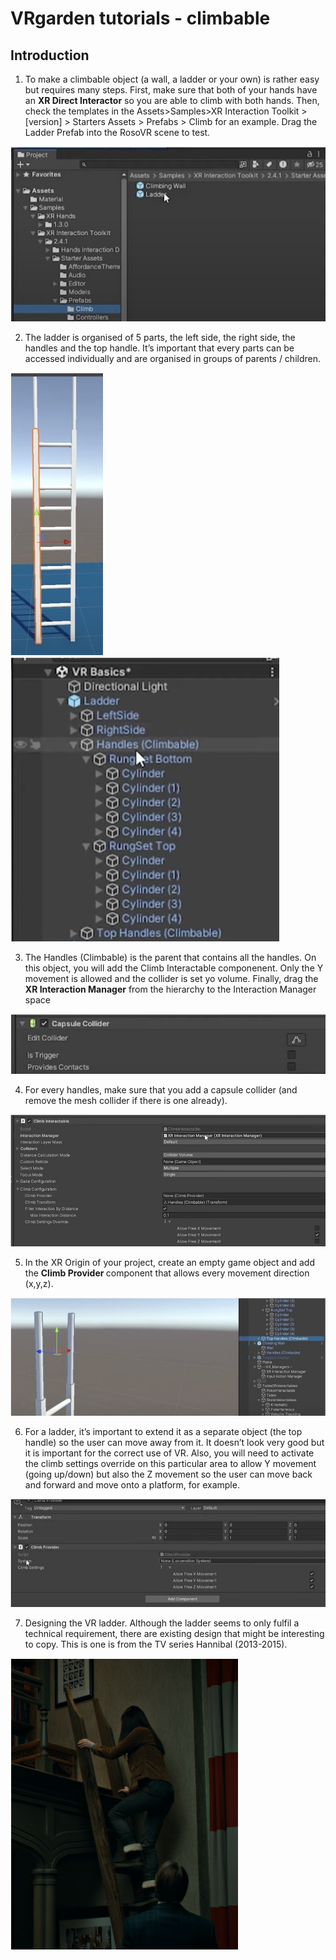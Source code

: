 # VRgarden tutorials - climbable

## Introduction

1. To make a climbable object (a wall, a ladder or your own) is rather easy but requires many steps. First, make sure that both of your hands have an <b>XR Direct Interactor</b> so you are able to climb with both hands. Then, check the templates in the Assets&gt;Samples&gt;XR Interaction Toolkit &gt; [version] &gt; Starters Assets &gt; Prefabs &gt; Climb for an example. Drag the Ladder Prefab into the RosoVR scene to test.

<p align="left"><img src="images/climbable1.jpg"/></p>

2. The ladder is organised of 5 parts, the left side, the right side, the handles and the top handle. It’s important that every parts can be accessed individually and are organised in groups of parents / children.

<p align="left"><img src="images/climbable2.jpg"/> <img src="images/climbable3.jpg"/></p>

3. The Handles (Climbable) is the parent that contains all the handles. On this object, you will add the Climb Interactable componenent. Only the Y movement is allowed and the collider is set yo volume. Finally, drag the <b>XR Interaction Manager</b> from the hierarchy to the Interaction Manager space

<p align="left"><img src="images/climbable4.jpg"/></p>

4. For every handles, make sure that you add a capsule collider (and remove the mesh collider if there is one already).

<p align="left"><img src="images/climbable5.jpg"/></p>

5. In the XR Origin of your project, create an empty game object and add the <b>Climb Provider </b>component that allows every movement direction (x,y,z).

<p align="left"><img src="images/climbable6.jpg"/></p>

6. For a ladder, it’s important to extend it as a separate object (the top handle) so the user can move away from it. It doesn’t look very good but it is important for the correct use of VR. Also, you will need to activate the climb settings override on this particular area to allow Y movement (going up/down) but also the Z movement so the user can move back and forward and move onto a platform, for example.

<p align="left"><img src="images/climbable7.jpg"/></p>

7. Designing the VR ladder. Although the ladder seems to only fulfil a technical requirement, there are existing design that might be interesting to copy. This is one is from the TV series Hannibal (2013-2015).

<p align="left"><img src="images/climbable8.png"/></p>
